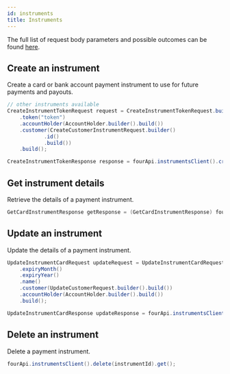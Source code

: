 ```yaml
---
id: instruments
title: Instruments
---
```


The full list of request body parameters and possible outcomes can be found [here](https://api-reference.checkout.com/preview/crusoe/#tag/Instruments).

## Create an instrument

Create a card or bank account payment instrument to use for future payments and payouts.

```java
// other instruments available
CreateInstrumentTokenRequest request = CreateInstrumentTokenRequest.builder()
    .token("token")
    .accountHolder(AccountHolder.builder().build())
    .customer(CreateCustomerInstrumentRequest.builder()
            .id()
            .build())
    .build();

CreateInstrumentTokenResponse response = fourApi.instrumentsClient().create(request).get();
```

## Get instrument details

Retrieve the details of a payment instrument.

```java
GetCardInstrumentResponse getResponse = (GetCardInstrumentResponse) fourApi.instrumentsClient().get(instrumentId).get();

```

## Update an instrument

Update the details of a payment instrument.

```java
UpdateInstrumentCardRequest updateRequest = UpdateInstrumentCardRequest.builder()
    .expiryMonth()
    .expiryYear()
    .name()
    .customer(UpdateCustomerRequest.builder().build())
    .accountHolder(AccountHolder.builder().build())
    .build();

UpdateInstrumentCardResponse updateResponse = fourApi.instrumentsClient().update(instrumentId, updateRequest).get();
```

## Delete an instrument

Delete a payment instrument.

```java
fourApi.instrumentsClient().delete(instrumentId).get();
```
